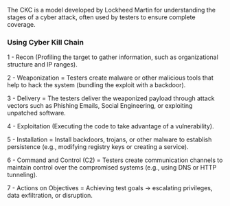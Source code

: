 The CKC is a model developed by Lockheed Martin for understanding the stages of a cyber attack, often used by testers to ensure complete coverage.

### Using Cyber Kill Chain

1 - Recon (Profiling the target to gather information, such as organizational structure and IP ranges).

2 - Weaponization = Testers create malware or other malicious tools that help to hack the system (bundling the exploit with a backdoor).

3 - Delivery = The testers deliver the weaponized payload through attack vectors such as Phishing Emails, Social Engineering, or exploiting unpatched software.

4 - Exploitation (Executing the code to take advantage of a vulnerability).

5 - Installation = Install backdoors, trojans, or other malware to establish persistence (e.g., modifying registry keys or creating a service).

6 - Command and Control (C2) = Testers create communication channels to maintain control over the compromised systems (e.g., using DNS or HTTP tunneling).

7 - Actions on Objectives = Achieving test goals → escalating privileges, data exfiltration, or disruption.
